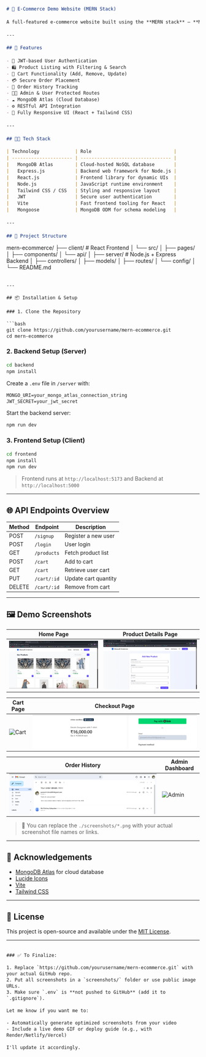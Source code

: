 ```md
# 🛒 E-Commerce Demo Website (MERN Stack)

A full-featured e-commerce website built using the **MERN stack** – **MongoDB Atlas**, **Express.js**, **React.js**, and **Node.js**. It allows users to browse products, manage a shopping cart, and securely place orders.

---

## 🚀 Features

- 🔐 JWT-based User Authentication
- 🛍️ Product Listing with Filtering & Search
- 🛒 Cart Functionality (Add, Remove, Update)
- 💳 Secure Order Placement
- 🧾 Order History Tracking
- 👨‍💼 Admin & User Protected Routes
- ☁️ MongoDB Atlas (Cloud Database)
- ⚙️ RESTful API Integration
- 📱 Fully Responsive UI (React + Tailwind CSS)

---

## 🧑‍💻 Tech Stack

| Technology             | Role                              |
| ---------------------- | --------------------------------- |
|   MongoDB Atlas        | Cloud-hosted NoSQL database       |
|   Express.js           | Backend web framework for Node.js |
|   React.js             | Frontend library for dynamic UIs  |
|   Node.js              | JavaScript runtime environment    |
|   Tailwind CSS / CSS   | Styling and responsive layout     |
|   JWT                  | Secure user authentication        |
|   Vite                 | Fast frontend tooling for React   |
|   Mongoose             | MongoDB ODM for schema modeling   |

---

## 📁 Project Structure
```

mern-ecommerce/
├── client/ # React Frontend
│ └── src/
│ ├── pages/
│ ├── components/
│ └── api/
│
├── server/ # Node.js + Express Backend
│ ├── controllers/
│ ├── models/
│ ├── routes/
│ └── config/
│
└── README.md

````

---

## 📦 Installation & Setup

### 1. Clone the Repository

```bash
git clone https://github.com/yourusername/mern-ecommerce.git
cd mern-ecommerce
````

### 2. Backend Setup (Server)

```bash
cd backend
npm install
```

Create a `.env` file in `/server` with:

```
MONGO_URI=your_mongo_atlas_connection_string
JWT_SECRET=your_jwt_secret
```

Start the backend server:

```bash
npm run dev
```

### 3. Frontend Setup (Client)

```bash
cd frontend
npm install
npm run dev
```

> Frontend runs at `http://localhost:5173` and Backend at `http://localhost:5000`

---

## 🌐 API Endpoints Overview

| Method | Endpoint    | Description          |
| ------ | ----------- | -------------------- |
| POST   | `/signup`   | Register a new user  |
| POST   | `/login`    | User login           |
| GET    | `/products` | Fetch product list   |
| POST   | `/cart`     | Add to cart          |
| GET    | `/cart`     | Retrieve user cart   |
| PUT    | `/cart/:id` | Update cart quantity |
| DELETE | `/cart/:id` | Remove from cart     |

---

## 🖼️ Demo Screenshots

| Home Page                       | Product Details Page                  |
| ------------------------------- | ------------------------------------- |
| ![Home](https://github.com/VishwaGoswami1407/E-Commarce-Demo-Webiste/blob/main/Screenshot%202025-07-19%20142027.png) | ![Product](https://github.com/VishwaGoswami1407/E-Commarce-Demo-Webiste/blob/main/Screenshot%202025-07-19%20142048.png) |

| Cart Page                       | Checkout Page                           |
| ------------------------------- | --------------------------------------- |
| ![Cart](https://github.com/VishwaGoswami1407/E-Commarce-Demo-Webiste/blob/main/Screenshot%202025-07-19%20142121.png, ) | ![Checkout](https://github.com/VishwaGoswami1407/E-Commarce-Demo-Webiste/blob/main/Screenshot%202025-07-19%20142213.png) |

| Order History                       | Admin Dashboard                   |
| ----------------------------------- | --------------------------------- |
| ![Orders](https://github.com/VishwaGoswami1407/E-Commarce-Demo-Webiste/blob/main/Screenshot%202025-07-19%20142242.png) | ![Admin](./screenshots/admin.png) |

> 📝 You can replace the `./screenshots/*.png` with your actual screenshot file names or links.

---

## 🙌 Acknowledgements

- [MongoDB Atlas](https://www.mongodb.com/atlas/database) for cloud database
- [Lucide Icons](https://lucide.dev/)
- [Vite](https://vitejs.dev/)
- [Tailwind CSS](https://tailwindcss.com/)

---

## 📃 License

This project is open-source and available under the [MIT License](LICENSE).

---

```

### ✅ To Finalize:

1. Replace `https://github.com/yourusername/mern-ecommerce.git` with your actual GitHub repo.
2. Put all screenshots in a `screenshots/` folder or use public image URLs.
3. Make sure `.env` is **not pushed to GitHub** (add it to `.gitignore`).

Let me know if you want me to:

- Automatically generate optimized screenshots from your video
- Include a live demo GIF or deploy guide (e.g., with Render/Netlify/Vercel)

I'll update it accordingly.
```
